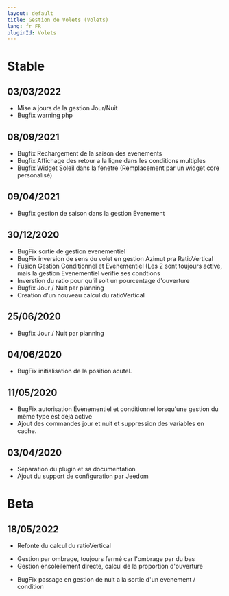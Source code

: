 ```yaml
---
layout: default
title: Gestion de Volets (Volets)
lang: fr_FR
pluginId: Volets
---
```


# Stable
## 03/03/2022
* Mise a jours de la gestion Jour/Nuit
* Bugfix warning php

## 08/09/2021
* Bugfix Rechargement de la saison des evenements
* Bugfix Affichage des retour a la ligne dans les conditions multiples
* Bugfix Widget Soleil dans la fenetre (Remplacement par un widget core personalisé)

## 09/04/2021
* Bugfix gestion de saison dans la gestion Evenement

## 30/12/2020
* BugFix sortie de gestion evenementiel 
* BugFix inversion de sens du volet en gestion Azimut pra RatioVertical
* Fusion Gestion Conditionnel et Evenementiel (Les 2 sont toujours active, mais la gestion Evenementiel verifie ses condtions 
* Inverstion du ratio pour qu'il soit un pourcentage d'ouverture
* Bugfix Jour / Nuit par planning
* Creation d'un nouveau calcul du ratioVertical

## 25/06/2020
* Bugfix Jour / Nuit par planning

## 04/06/2020
* BugFix initialisation de la position acutel.

## 11/05/2020
* BugFix autorisation Évènementiel et conditionnel lorsqu'une gestion du même type est déjà active
* Ajout des commandes jour et nuit et suppression des variables en cache.

## 03/04/2020
* Séparation du plugin et sa documentation
* Ajout du support de configuration par Jeedom

# Beta
## 18/05/2022
* Refonte du calcul du ratioVertical 
- Gestion par ombrage, toujours fermé car l'ombrage par du bas
- Gestion ensoleilement directe, calcul de la proportion d'ouverture
* BugFix passage en gestion de nuit a la sortie d'un evenement / condition
